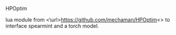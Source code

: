 HPOptim

lua module from <\url>https://github.com/mechaman/HPOptim<\> to interface spearmint and a torch model.
